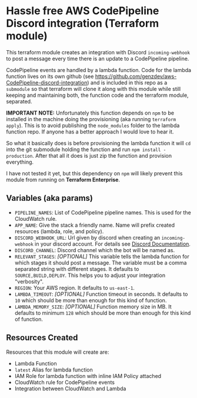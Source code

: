 # Hassle free AWS CodePipeline Discord integration (Terraform module)

This terraform module creates an integration with Discord `incoming-webhook` to post a message every time there is an update to a CodePipeline pipeline.

CodePipeline events are handled by a lambda function. Code for the lambda function lives on its own github (see https://github.com/genzdev/aws-CodePipeline-discord-integration) and is included in this repo as a `submodule` so that terraform will clone it along with this module while still keeping and maintaining both, the function code and the terraform module, separated.

**IMPORTANT NOTE:** Unfortunately this function depends on `npm` to be installed in the machine doing the provisioning (aka running `terraform apply`). This is to avoid publishing the `node_modules` folder to the lambda function repo. If anyone has a better approach I would love to hear it.

So what it basically does is before provisioning the lambda function it will `cd` into the git submodule holding the function and run `npm install -production`. After that all it does is just zip the function and provision everything.

I have not tested it yet, but this dependency on `npm` will likely prevent this module from running on **Terraform Enterprise**.

## Variables (aka params)

- `PIPELINE_NAMES`: List of CodePipeline pipeline names. This is used for the CloudWatch rule.
- `APP_NAME`: Give the stack a friendly name. Name will prefix created resources (lambda, role, and policy).
- `DISCORD_WEBHOOK_URL`: Url given by discord when creating an `incoming-webhook` in your discord account. For details see [Discord Documentation](https://support.discord.com/hc/en-us/articles/228383668-Intro-to-Webhooks).
- `DISCORD_CHANNEL`: Discord channel which the bot will be named as.
- `RELEVANT_STAGES`: *[OPTIONAL]* This variable tells the lambda function for which stages it should post a message. The variable must be a comma separated string with different stages. It defaults to `SOURCE,BUILD,DEPLOY`. This helps you to adjust your integration "verbosity".
- `REGION`: Your AWS region. It defaults to `us-east-1`.
- `LAMBDA_TIMEOUT`: *[OPTIONAL]* Function timeout in seconds. It defaults to `10` which should be more than enough for this kind of function.
- `LAMBDA_MEMORY_SIZE`: *[OPTIONAL]* Function memory size in MB. It defaults to minimum `128`  which should be more than enough for this kind of function.

## Resources Created

Resources that this module will create are:

- Lambda Function
- `latest` Alias for lambda function
- IAM Role for lambda function with inline IAM Policy attached
- CloudWatch rule for CodePipeline events
- Integration between CloudWatch and Lambda
